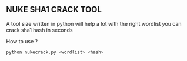 ## NUKE SHA1 CRACK TOOL

A tool size written in python will help a lot with the right wordlist you can crack sha1 hash in seconds



How to use ? 

```sh
python nukecrack.py <wordlist> <hash>
```
